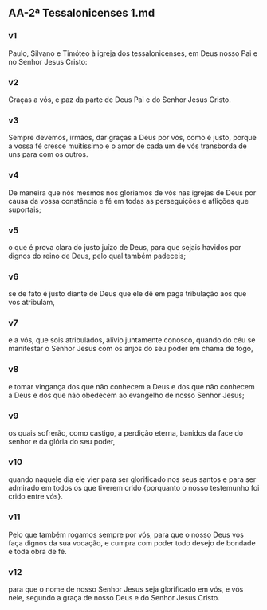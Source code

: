 ## AA-2ª Tessalonicenses 1.md
### v1
 Paulo, Silvano e Timóteo à igreja dos tessalonicenses, em Deus nosso Pai e no Senhor Jesus Cristo:
### v2
 Graças a vós, e paz da parte de Deus Pai e do Senhor Jesus Cristo.
### v3
 Sempre devemos, irmãos, dar graças a Deus por vós, como é justo, porque a vossa fé cresce muitíssimo e o amor de cada um de vós transborda de uns para com os outros.
### v4
 De maneira que nós mesmos nos gloriamos de vós nas igrejas de Deus por causa da vossa constância e fé em todas as perseguições e aflições que suportais;
### v5
 o que é prova clara do justo juízo de Deus, para que sejais havidos por dignos do reino de Deus, pelo qual também padeceis;
### v6
 se de fato é justo diante de Deus que ele dê em paga tribulação aos que vos atribulam,
### v7
 e a vós, que sois atribulados, alívio juntamente conosco, quando do céu se manifestar o Senhor Jesus com os anjos do seu poder em chama de fogo,
### v8
 e tomar vingança dos que não conhecem a Deus e dos que não conhecem a Deus e dos que não obedecem ao evangelho de nosso Senhor Jesus;
### v9
 os quais sofrerão, como castigo, a perdição eterna, banidos da face do senhor e da glória do seu poder,
### v10
 quando naquele dia ele vier para ser glorificado nos seus santos e para ser admirado em todos os que tiverem crido {porquanto o nosso testemunho foi crido entre vós}.
### v11
 Pelo que também rogamos sempre por vós, para que o nosso Deus vos faça dignos da sua vocação, e cumpra com poder todo desejo de bondade e toda obra de fé.
### v12
 para que o nome de nosso Senhor Jesus seja glorificado em vós, e vós nele, segundo a graça de nosso Deus e do Senhor Jesus Cristo.
